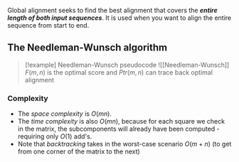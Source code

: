 Global alignment seeks to find the best alignment that covers the ***entire length of both input sequences***. It is used when you want to align the entire sequence from start to end.

## The Needleman-Wunsch algorithm

>[!example] Needleman-Wunsch pseudocode
>![[Needleman-Wunsch]]
>$F(m,n)$ is the optimal score and $Ptr(m,n)$ can trace back optimal alignment

### Complexity

- The *space complexity* is $O(mn)$.
- The *time complexity* is also $O(mn)$, because for each square we check in the matrix, the subcomponents will already have been computed - requiring only $O(1)$ add's.
- Note that *backtracking* takes in the worst-case scenario $O(m+n)$ (to get from one corner of the matrix to the next)